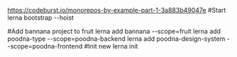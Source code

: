 https://codeburst.io/monorepos-by-example-part-1-3a883b49047e
#Start
lerna bootstrap --hoist

#Add bannana project to fruit
lerna add bannana --scope=fruit
lerna add poodna-type --scope=poodna-backend
lerna add poodna-design-system --scope=poodna-frontend
#Init new
lerna init
